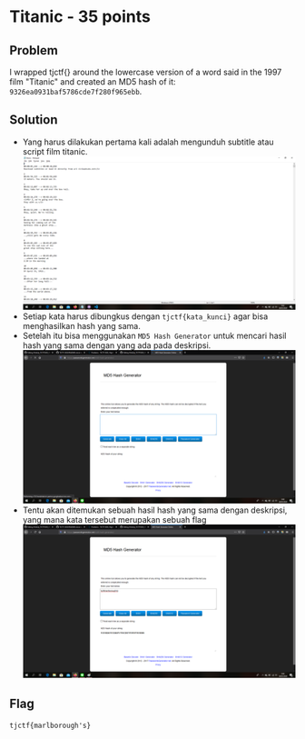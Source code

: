 # Titanic - 35 points

## Problem
I wrapped tjctf{} around the lowercase version of a word said in the 1997 film "Titanic" and created an MD5 hash of it: `9326ea0931baf5786cde7f280f965ebb`.

## Solution
- Yang harus dilakukan pertama kali adalah mengunduh subtitle atau script film titanic.
  ![alt_text](https://github.com/fikrihaykal/WriteUp_TJCTF2020_05311840000006_FikriHaykal/blob/master/src/Titanic3.png?raw=True)
- Setiap kata harus dibungkus dengan `tjctf{kata_kunci}` agar bisa menghasilkan hash yang sama.
- Setelah itu bisa menggunakan `MD5 Hash Generator` untuk mencari hasil hash yang sama dengan yang ada pada deskripsi.
  ![alt_text](https://github.com/fikrihaykal/WriteUp_TJCTF2020_05311840000006_FikriHaykal/blob/master/src/Titanic1.png?raw=True)
- Tentu akan ditemukan sebuah hasil hash yang sama dengan deskripsi, yang mana kata tersebut merupakan sebuah flag
  ![alt_text](https://github.com/fikrihaykal/WriteUp_TJCTF2020_05311840000006_FikriHaykal/blob/master/src/Titanic2.png?raw=True)

## Flag
```
tjctf{marlborough's}
```
